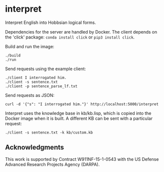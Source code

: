 # interpret

Interpret English into Hobbsian logical forms.

Dependencies for the server are handled by Docker. The client depends on
the 'click' package: `conda install click` or `pip3 install click`.

Build and run the image:
```
./build
./run
```

Send requests using the example client:
```
./client I interrogated him.
./client -s sentence.txt
./client -p sentence_parse_lf.txt
```

Send requests as JSON:
```
curl -d '{"s": "I interrogated him."}' http://localhost:5000/interpret
```

Interpret uses the knowledge base in kb/kb.lisp, which is copied into the
Docker image when it is built. A different KB can be sent with a
particular request:
```
./client -s sentence.txt -k kb/custom.kb
```


## Acknowledgments

This work is supported by Contract W911NF-15-1-0543 with the US Defense
Advanced Research Projects Agency (DARPA).
